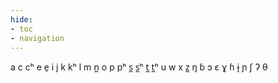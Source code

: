 ```yaml
---
hide:
- toc
- navigation
---
```

a
c
cʰ
e
e̠
i
j
k
kʰ
l
m
n̪
o
p
pʰ
s̪
s̪ʰ
t̪
t̪ʰ
u
w
x
z̪
ŋ
ɓ
ɔ
ɛ
ɣ
ɦ
ɨ̞
ɲ
ʃ
ʔ
θ
